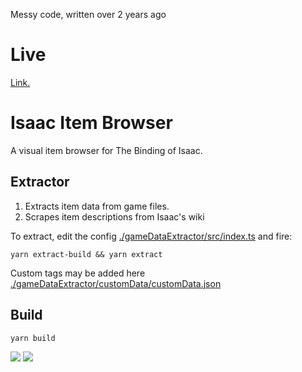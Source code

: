 Messy code, written over 2 years ago

# Live

[Link.](https://kosciolek.github.io/isaac-item-browser/)

# Isaac Item Browser

A visual item browser for The Binding of Isaac.

## Extractor

1. Extracts item data from game files.
2. Scrapes item descriptions from Isaac's wiki

To extract, edit the config [./gameDataExtractor/src/index.ts](./gameDataExtractor/src/index.ts) and fire:
```
yarn extract-build && yarn extract
```

Custom tags may be added here [./gameDataExtractor/customData/customData.json](./gameDataExtractor/customData/customData.json)

## Build

```
yarn build
```

![](https://i.imgur.com/ooxsYsE.png)
![](https://i.imgur.com/Wt4URhc.png)
